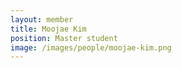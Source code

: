 ```yaml
---
layout: member
title: Moojae Kim
position: Master student
image: /images/people/moojae-kim.png
---
```


